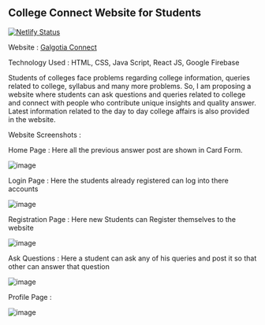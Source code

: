 ## College Connect Website for Students
[![Netlify Status](https://api.netlify.com/api/v1/badges/5d74b0ed-c3b9-4c77-8229-a54f6eb4b0f7/deploy-status)](https://app.netlify.com/sites/nervous-swirles-ee977f/deploys)

Website : [Galgotia Connect][1]

[1]: http://galgotiaconnect.social  "Galgotia Connect"

Technology Used : HTML, CSS, Java Script, React JS, Google Firebase

Students of colleges face problems regarding college information, queries related to college, syllabus and many more problems. 
So, I am proposing a website where students can ask questions and queries related to college and connect with people who contribute unique insights and quality answer.
Latest information related to the day to day college affairs is also provided in the website.

Website Screenshots : 

Home Page : Here all the previous answer post are shown in Card Form.

![image](https://user-images.githubusercontent.com/79743704/156329767-f0cfa333-4389-42d6-96ae-b7ea07e7a491.png)

Login Page : Here the students already registered can log into there accounts

![image](https://user-images.githubusercontent.com/79743704/156329625-d8b1548d-f69c-4009-9e37-37aac40a98b9.png)

Registration Page : Here new Students can Register themselves to the website

![image](https://user-images.githubusercontent.com/79743704/156329691-320b496a-cc3a-486a-a0b0-63b22e832e5a.png)

Ask Questions : Here a student can ask any of his queries and post it so that other can answer that question

![image](https://user-images.githubusercontent.com/79743704/156329836-88421390-873c-4ba8-b399-4c2ad2354416.png)

Profile Page :

![image](https://user-images.githubusercontent.com/79743704/156329874-5f508170-5ebe-4852-83a0-dbcf03119b45.png)
